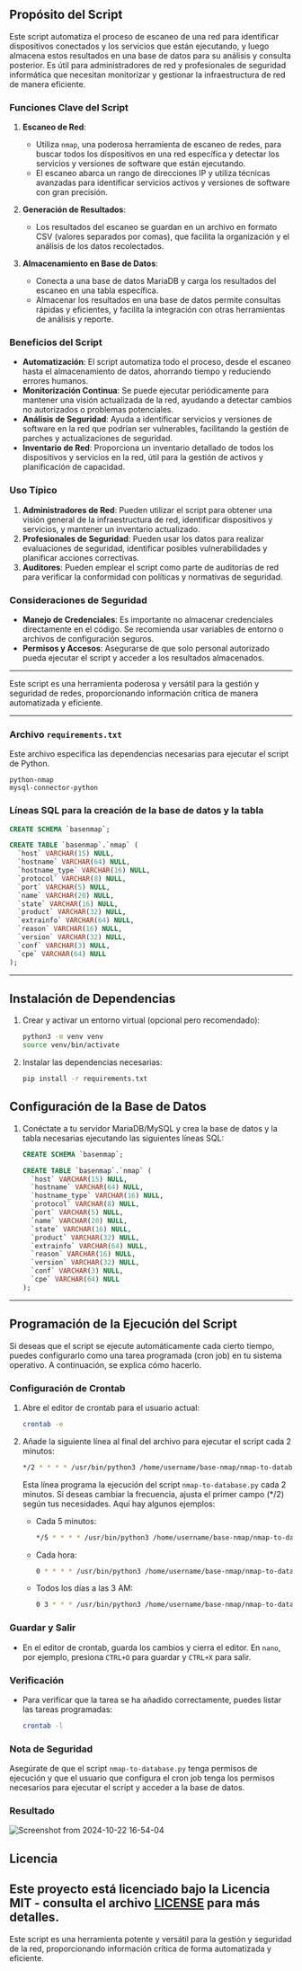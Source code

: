 ## Propósito del Script

Este script automatiza el proceso de escaneo de una red para identificar dispositivos conectados y los servicios que están ejecutando, y luego almacena estos resultados en una base de datos para su análisis y consulta posterior. Es útil para administradores de red y profesionales de seguridad informática que necesitan monitorizar y gestionar la infraestructura de red de manera eficiente.

### Funciones Clave del Script

1. **Escaneo de Red**:

   - Utiliza `nmap`, una poderosa herramienta de escaneo de redes, para buscar todos los dispositivos en una red específica y detectar los servicios y versiones de software que están ejecutando.
   - El escaneo abarca un rango de direcciones IP y utiliza técnicas avanzadas para identificar servicios activos y versiones de software con gran precisión.

2. **Generación de Resultados**:

   - Los resultados del escaneo se guardan en un archivo en formato CSV (valores separados por comas), que facilita la organización y el análisis de los datos recolectados.

3. **Almacenamiento en Base de Datos**:
   - Conecta a una base de datos MariaDB y carga los resultados del escaneo en una tabla específica.
   - Almacenar los resultados en una base de datos permite consultas rápidas y eficientes, y facilita la integración con otras herramientas de análisis y reporte.

### Beneficios del Script

- **Automatización**: El script automatiza todo el proceso, desde el escaneo hasta el almacenamiento de datos, ahorrando tiempo y reduciendo errores humanos.
- **Monitorización Continua**: Se puede ejecutar periódicamente para mantener una visión actualizada de la red, ayudando a detectar cambios no autorizados o problemas potenciales.
- **Análisis de Seguridad**: Ayuda a identificar servicios y versiones de software en la red que podrían ser vulnerables, facilitando la gestión de parches y actualizaciones de seguridad.
- **Inventario de Red**: Proporciona un inventario detallado de todos los dispositivos y servicios en la red, útil para la gestión de activos y planificación de capacidad.

### Uso Típico

1. **Administradores de Red**: Pueden utilizar el script para obtener una visión general de la infraestructura de red, identificar dispositivos y servicios, y mantener un inventario actualizado.
2. **Profesionales de Seguridad**: Pueden usar los datos para realizar evaluaciones de seguridad, identificar posibles vulnerabilidades y planificar acciones correctivas.
3. **Auditores**: Pueden emplear el script como parte de auditorías de red para verificar la conformidad con políticas y normativas de seguridad.

### Consideraciones de Seguridad

- **Manejo de Credenciales**: Es importante no almacenar credenciales directamente en el código. Se recomienda usar variables de entorno o archivos de configuración seguros.
- **Permisos y Accesos**: Asegurarse de que solo personal autorizado pueda ejecutar el script y acceder a los resultados almacenados.

---

Este script es una herramienta poderosa y versátil para la gestión y seguridad de redes, proporcionando información crítica de manera automatizada y eficiente.

---

### Archivo `requirements.txt`

Este archivo especifica las dependencias necesarias para ejecutar el script de Python.

```
python-nmap
mysql-connector-python
```

### Líneas SQL para la creación de la base de datos y la tabla

```sql
CREATE SCHEMA `basenmap`;

CREATE TABLE `basenmap`.`nmap` (
  `host` VARCHAR(15) NULL,
  `hostname` VARCHAR(64) NULL,
  `hostname_type` VARCHAR(16) NULL,
  `protocol` VARCHAR(8) NULL,
  `port` VARCHAR(5) NULL,
  `name` VARCHAR(20) NULL,
  `state` VARCHAR(16) NULL,
  `product` VARCHAR(32) NULL,
  `extrainfo` VARCHAR(64) NULL,
  `reason` VARCHAR(16) NULL,
  `version` VARCHAR(32) NULL,
  `conf` VARCHAR(3) NULL,
  `cpe` VARCHAR(64) NULL
);
```

---

## Instalación de Dependencias

1. Crear y activar un entorno virtual (opcional pero recomendado):

   ```bash
   python3 -m venv venv
   source venv/bin/activate
   ```

2. Instalar las dependencias necesarias:
   ```bash
   pip install -r requirements.txt
   ```

## Configuración de la Base de Datos

1. Conéctate a tu servidor MariaDB/MySQL y crea la base de datos y la tabla necesarias ejecutando las siguientes líneas SQL:

   ```sql
   CREATE SCHEMA `basenmap`;

   CREATE TABLE `basenmap`.`nmap` (
     `host` VARCHAR(15) NULL,
     `hostname` VARCHAR(64) NULL,
     `hostname_type` VARCHAR(16) NULL,
     `protocol` VARCHAR(8) NULL,
     `port` VARCHAR(5) NULL,
     `name` VARCHAR(20) NULL,
     `state` VARCHAR(16) NULL,
     `product` VARCHAR(32) NULL,
     `extrainfo` VARCHAR(64) NULL,
     `reason` VARCHAR(16) NULL,
     `version` VARCHAR(32) NULL,
     `conf` VARCHAR(3) NULL,
     `cpe` VARCHAR(64) NULL
   );
   ```

---

## Programación de la Ejecución del Script

Si deseas que el script se ejecute automáticamente cada cierto tiempo, puedes configurarlo como una tarea programada (cron job) en tu sistema operativo. A continuación, se explica cómo hacerlo.

### Configuración de Crontab

1. Abre el editor de crontab para el usuario actual:

   ```bash
   crontab -e
   ```

2. Añade la siguiente línea al final del archivo para ejecutar el script cada 2 minutos:

   ```bash
   */2 * * * * /usr/bin/python3 /home/username/base-nmap/nmap-to-database.py
   ```

   Esta línea programa la ejecución del script `nmap-to-database.py` cada 2 minutos. Si deseas cambiar la frecuencia, ajusta el primer campo (\*/2) según tus necesidades. Aquí hay algunos ejemplos:

   - Cada 5 minutos:
     ```bash
     */5 * * * * /usr/bin/python3 /home/username/base-nmap/nmap-to-database.py
     ```
   - Cada hora:
     ```bash
     0 * * * * /usr/bin/python3 /home/username/base-nmap/nmap-to-database.py
     ```
   - Todos los días a las 3 AM:
     ```bash
     0 3 * * * /usr/bin/python3 /home/username/base-nmap/nmap-to-database.py
     ```

### Guardar y Salir

- En el editor de crontab, guarda los cambios y cierra el editor. En `nano`, por ejemplo, presiona `CTRL+O` para guardar y `CTRL+X` para salir.

### Verificación

- Para verificar que la tarea se ha añadido correctamente, puedes listar las tareas programadas:
  ```bash
  crontab -l
  ```

### Nota de Seguridad

Asegúrate de que el script `nmap-to-database.py` tenga permisos de ejecución y que el usuario que configura el cron job tenga los permisos necesarios para ejecutar el script y acceder a la base de datos.

### Resultado

![Screenshot from 2024-10-22 16-54-04](https://github.com/user-attachments/assets/8253cadf-06ec-4870-b242-757756607af1)

## Licencia

Este proyecto está licenciado bajo la Licencia MIT - consulta el archivo [LICENSE](LICENSE) para más detalles.
---
Este script es una herramienta potente y versátil para la gestión y seguridad de la red, proporcionando información crítica de forma automatizada y eficiente.
